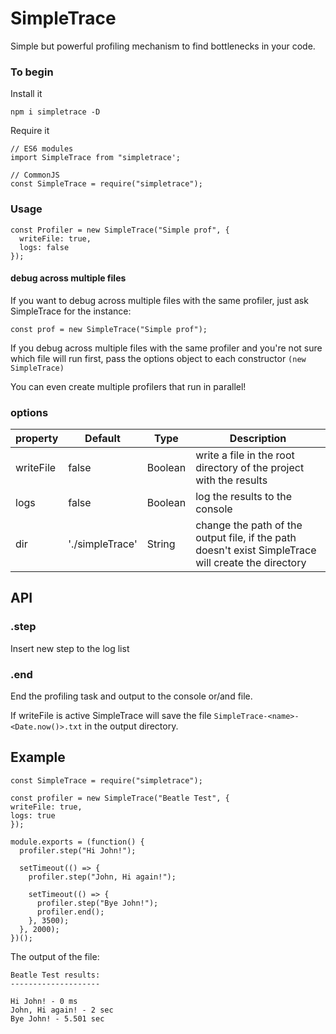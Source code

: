# SimpleTrace

Simple but powerful profiling mechanism to find bottlenecks in your code.

### To begin

Install it

    npm i simpletrace -D

Require it

    // ES6 modules
    import SimpleTrace from "simpletrace';

    // CommonJS
    const SimpleTrace = require("simpletrace");

### Usage

    const Profiler = new SimpleTrace("Simple prof", {
      writeFile: true,
      logs: false
    });

#### debug across multiple files

If you want to debug across multiple files with the same profiler, just ask SimpleTrace for the instance:

    const prof = new SimpleTrace("Simple prof");

If you debug across multiple files with the same profiler and you're not sure which file will run first, pass the options object to each constructor `(new SimpleTrace)`

You can even create multiple profilers that run in parallel!

### options

| property  | Default         | Type    | Description                                                                                         |
| --------- | --------------- | ------- | --------------------------------------------------------------------------------------------------- |
| writeFile | false           | Boolean | write a file in the root directory of the project with the results                                  |
| logs      | false           | Boolean | log the results to the console                                                                      |
| dir       | './simpleTrace' | String  | change the path of the output file, if the path doesn't exist SimpleTrace will create the directory |

## API

### .step

Insert new step to the log list

### .end

End the profiling task and output to the console or/and file.

If writeFile is active SimpleTrace will save the file `SimpleTrace-<name>-<Date.now()>.txt` in the output directory.

## Example

    const SimpleTrace = require("simpletrace");

    const profiler = new SimpleTrace("Beatle Test", {
    writeFile: true,
    logs: true
    });

    module.exports = (function() {
      profiler.step("Hi John!");

      setTimeout(() => {
        profiler.step("John, Hi again!");

        setTimeout(() => {
          profiler.step("Bye John!");
          profiler.end();
        }, 3500);
      }, 2000);
    })();

The output of the file:

    Beatle Test results:
    --------------------

    Hi John! - 0 ms
    John, Hi again! - 2 sec
    Bye John! - 5.501 sec
